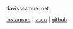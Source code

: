 davisssamuel.net

[instagram](https://www.instagram.com/davisssamuel/) |
[vsco](https://vsco.co/davisssamuel) |
[github](https://github.com/davisssamuel)
